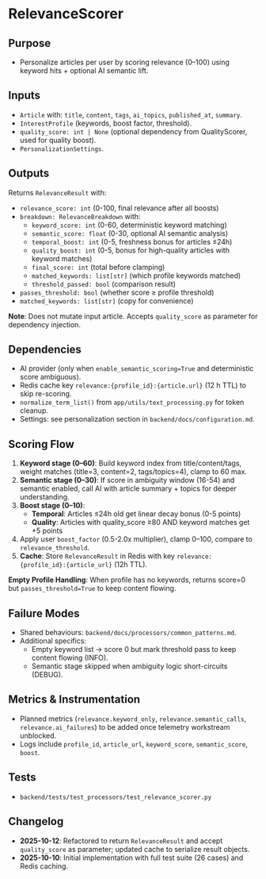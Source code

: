 # RelevanceScorer

## Purpose

- Personalize articles per user by scoring relevance (0–100) using keyword hits + optional AI semantic lift.

## Inputs

- `Article` with: `title`, `content`, `tags`, `ai_topics`, `published_at`, `summary`.
- `InterestProfile` (keywords, boost factor, threshold).
- `quality_score: int | None` (optional dependency from QualityScorer, used for quality boost).
- `PersonalizationSettings`.

## Outputs

Returns `RelevanceResult` with:

- `relevance_score: int` (0-100, final relevance after all boosts)
- `breakdown: RelevanceBreakdown` with:
  - `keyword_score: int` (0-60, deterministic keyword matching)
  - `semantic_score: float` (0-30, optional AI semantic analysis)
  - `temporal_boost: int` (0-5, freshness bonus for articles ≤24h)
  - `quality_boost: int` (0-5, bonus for high-quality articles with keyword matches)
  - `final_score: int` (total before clamping)
  - `matched_keywords: list[str]` (which profile keywords matched)
  - `threshold_passed: bool` (comparison result)
- `passes_threshold: bool` (whether score ≥ profile threshold)
- `matched_keywords: list[str]` (copy for convenience)

**Note**: Does not mutate input article. Accepts `quality_score` as parameter for dependency injection.

## Dependencies

- AI provider (only when `enable_semantic_scoring=True` and deterministic score ambiguous).
- Redis cache key `relevance:{profile_id}:{article.url}` (12 h TTL) to skip re-scoring.
- `normalize_term_list()` from `app/utils/text_processing.py` for token cleanup.
- Settings: see personalization section in `backend/docs/configuration.md`.

## Scoring Flow

1. **Keyword stage (0–60)**: Build keyword index from title/content/tags, weight matches (title=3, content=2, tags/topics=4), clamp to 60 max.
2. **Semantic stage (0–30)**: If score in ambiguity window (16-54) and semantic enabled, call AI with article summary + topics for deeper understanding.
3. **Boost stage (0–10)**:
   - **Temporal**: Articles ≤24h old get linear decay bonus (0-5 points)
   - **Quality**: Articles with quality_score ≥80 AND keyword matches get +5 points
4. Apply user `boost_factor` (0.5-2.0x multiplier), clamp 0–100, compare to `relevance_threshold`.
5. **Cache**: Store `RelevanceResult` in Redis with key `relevance:{profile_id}:{article_url}` (12h TTL).

**Empty Profile Handling**: When profile has no keywords, returns score=0 but `passes_threshold=True` to keep content flowing.

## Failure Modes

- Shared behaviours: `backend/docs/processors/common_patterns.md`.
- Additional specifics:
  - Empty keyword list → score 0 but mark threshold pass to keep content flowing (INFO).
  - Semantic stage skipped when ambiguity logic short-circuits (DEBUG).

## Metrics & Instrumentation

- Planned metrics (`relevance.keyword_only`, `relevance.semantic_calls`, `relevance.ai_failures`) to be added once telemetry workstream unblocked.
- Logs include `profile_id`, `article_url`, `keyword_score`, `semantic_score`, `boost`.

## Tests

- `backend/tests/test_processors/test_relevance_scorer.py`

## Changelog

- **2025-10-12**: Refactored to return `RelevanceResult` and accept `quality_score` as parameter; updated cache to serialize result objects.
- **2025-10-10**: Initial implementation with full test suite (26 cases) and Redis caching.
